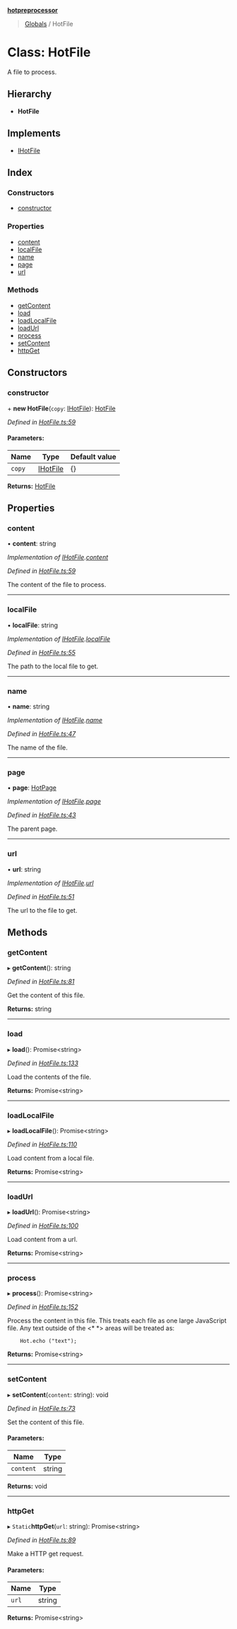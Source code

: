 **[hotpreprocessor](../README.md)**

> [Globals](../globals.md) / HotFile

# Class: HotFile

A file to process.

## Hierarchy

* **HotFile**

## Implements

* [IHotFile](../interfaces/ihotfile.md)

## Index

### Constructors

* [constructor](hotfile.md#constructor)

### Properties

* [content](hotfile.md#content)
* [localFile](hotfile.md#localfile)
* [name](hotfile.md#name)
* [page](hotfile.md#page)
* [url](hotfile.md#url)

### Methods

* [getContent](hotfile.md#getcontent)
* [load](hotfile.md#load)
* [loadLocalFile](hotfile.md#loadlocalfile)
* [loadUrl](hotfile.md#loadurl)
* [process](hotfile.md#process)
* [setContent](hotfile.md#setcontent)
* [httpGet](hotfile.md#httpget)

## Constructors

### constructor

\+ **new HotFile**(`copy`: [IHotFile](../interfaces/ihotfile.md)): [HotFile](hotfile.md)

*Defined in [HotFile.ts:59](https://github.com/OurFreeLight/HotPreprocessor/blob/9c94bd6/src/HotFile.ts#L59)*

#### Parameters:

Name | Type | Default value |
------ | ------ | ------ |
`copy` | [IHotFile](../interfaces/ihotfile.md) | {} |

**Returns:** [HotFile](hotfile.md)

## Properties

### content

•  **content**: string

*Implementation of [IHotFile](../interfaces/ihotfile.md).[content](../interfaces/ihotfile.md#content)*

*Defined in [HotFile.ts:59](https://github.com/OurFreeLight/HotPreprocessor/blob/9c94bd6/src/HotFile.ts#L59)*

The content of the file to process.

___

### localFile

•  **localFile**: string

*Implementation of [IHotFile](../interfaces/ihotfile.md).[localFile](../interfaces/ihotfile.md#localfile)*

*Defined in [HotFile.ts:55](https://github.com/OurFreeLight/HotPreprocessor/blob/9c94bd6/src/HotFile.ts#L55)*

The path to the local file to get.

___

### name

•  **name**: string

*Implementation of [IHotFile](../interfaces/ihotfile.md).[name](../interfaces/ihotfile.md#name)*

*Defined in [HotFile.ts:47](https://github.com/OurFreeLight/HotPreprocessor/blob/9c94bd6/src/HotFile.ts#L47)*

The name of the file.

___

### page

•  **page**: [HotPage](hotpage.md)

*Implementation of [IHotFile](../interfaces/ihotfile.md).[page](../interfaces/ihotfile.md#page)*

*Defined in [HotFile.ts:43](https://github.com/OurFreeLight/HotPreprocessor/blob/9c94bd6/src/HotFile.ts#L43)*

The parent page.

___

### url

•  **url**: string

*Implementation of [IHotFile](../interfaces/ihotfile.md).[url](../interfaces/ihotfile.md#url)*

*Defined in [HotFile.ts:51](https://github.com/OurFreeLight/HotPreprocessor/blob/9c94bd6/src/HotFile.ts#L51)*

The url to the file to get.

## Methods

### getContent

▸ **getContent**(): string

*Defined in [HotFile.ts:81](https://github.com/OurFreeLight/HotPreprocessor/blob/9c94bd6/src/HotFile.ts#L81)*

Get the content of this file.

**Returns:** string

___

### load

▸ **load**(): Promise\<string>

*Defined in [HotFile.ts:133](https://github.com/OurFreeLight/HotPreprocessor/blob/9c94bd6/src/HotFile.ts#L133)*

Load the contents of the file.

**Returns:** Promise\<string>

___

### loadLocalFile

▸ **loadLocalFile**(): Promise\<string>

*Defined in [HotFile.ts:110](https://github.com/OurFreeLight/HotPreprocessor/blob/9c94bd6/src/HotFile.ts#L110)*

Load content from a local file.

**Returns:** Promise\<string>

___

### loadUrl

▸ **loadUrl**(): Promise\<string>

*Defined in [HotFile.ts:100](https://github.com/OurFreeLight/HotPreprocessor/blob/9c94bd6/src/HotFile.ts#L100)*

Load content from a url.

**Returns:** Promise\<string>

___

### process

▸ **process**(): Promise\<string>

*Defined in [HotFile.ts:152](https://github.com/OurFreeLight/HotPreprocessor/blob/9c94bd6/src/HotFile.ts#L152)*

Process the content in this file. This treats each file as one large JavaScript
file. Any text outside of the <* *> areas will be treated as:

		Hot.echo ("text");

**Returns:** Promise\<string>

___

### setContent

▸ **setContent**(`content`: string): void

*Defined in [HotFile.ts:73](https://github.com/OurFreeLight/HotPreprocessor/blob/9c94bd6/src/HotFile.ts#L73)*

Set the content of this file.

#### Parameters:

Name | Type |
------ | ------ |
`content` | string |

**Returns:** void

___

### httpGet

▸ `Static`**httpGet**(`url`: string): Promise\<string>

*Defined in [HotFile.ts:89](https://github.com/OurFreeLight/HotPreprocessor/blob/9c94bd6/src/HotFile.ts#L89)*

Make a HTTP get request.

#### Parameters:

Name | Type |
------ | ------ |
`url` | string |

**Returns:** Promise\<string>
